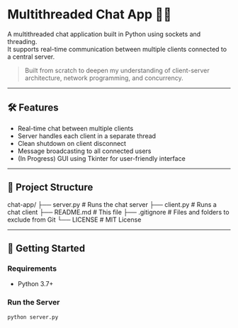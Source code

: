 # Multithreaded Chat App 🧵💬

A multithreaded chat application built in Python using sockets and threading.  
It supports real-time communication between multiple clients connected to a central server.

> Built from scratch to deepen my understanding of client-server architecture, network programming, and concurrency.

---

## 🛠 Features

- Real-time chat between multiple clients
- Server handles each client in a separate thread
- Clean shutdown on client disconnect
- Message broadcasting to all connected users
- (In Progress) GUI using Tkinter for user-friendly interface

---

## 📁 Project Structure

chat-app/
├── server.py # Runs the chat server
├── client.py # Runs a chat client
├── README.md # This file
├── .gitignore # Files and folders to exclude from Git
└── LICENSE # MIT License


---

## 🚀 Getting Started

### Requirements
- Python 3.7+

### Run the Server
```bash
python server.py

